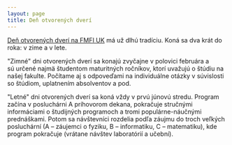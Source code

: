 ```yaml
---
layout: page
title: Deň otvorených dverí
---
```


[Deň otvorených dverí na FMFI UK](http://www.fmph.uniba.sk/index.php?id=dod) má už dlhú tradíciu. Koná sa dva krát do roka: v zime a v lete.

"Zimné" dni otvorených dverí sa konajú zvyčajne v polovici februára a sú&nbsp;určené najmä študentom maturitných ročníkov, ktorí uvažujú o štúdiu na našej fakulte. Počítame aj s&nbsp;odpoveďami na individuálne otázky v&nbsp;súvislosti so štúdiom, uplatnením absolventov a pod.

"Letné" dni otvorených dverí sa koná vždy&nbsp;v&nbsp;prvú júnovú stredu.&nbsp;Program začína v posluchárni A príhovorom dekana, pokračuje stručnými informáciami o&nbsp;študijných programoch a tromi populárne-náučnými prednáškami. Potom sa návštevníci rozdelia podľa záujmu do troch veľkých posluchární (A – záujemci o fyziku, B – informatiku, C – matematiku), kde program pokračuje (vrátane návštev laboratórií a učební).

